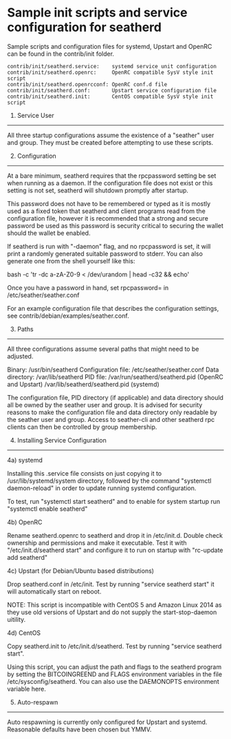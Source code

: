Sample init scripts and service configuration for seatherd
==========================================================

Sample scripts and configuration files for systemd, Upstart and OpenRC
can be found in the contrib/init folder.

    contrib/init/seatherd.service:    systemd service unit configuration
    contrib/init/seatherd.openrc:     OpenRC compatible SysV style init script
    contrib/init/seatherd.openrcconf: OpenRC conf.d file
    contrib/init/seatherd.conf:       Upstart service configuration file
    contrib/init/seatherd.init:       CentOS compatible SysV style init script

1. Service User
---------------------------------

All three startup configurations assume the existence of a "seather" user
and group.  They must be created before attempting to use these scripts.

2. Configuration
---------------------------------

At a bare minimum, seatherd requires that the rpcpassword setting be set
when running as a daemon.  If the configuration file does not exist or this
setting is not set, seatherd will shutdown promptly after startup.

This password does not have to be remembered or typed as it is mostly used
as a fixed token that seatherd and client programs read from the configuration
file, however it is recommended that a strong and secure password be used
as this password is security critical to securing the wallet should the
wallet be enabled.

If seatherd is run with "-daemon" flag, and no rpcpassword is set, it will
print a randomly generated suitable password to stderr.  You can also
generate one from the shell yourself like this:

bash -c 'tr -dc a-zA-Z0-9 < /dev/urandom | head -c32 && echo'

Once you have a password in hand, set rpcpassword= in /etc/seather/seather.conf

For an example configuration file that describes the configuration settings,
see contrib/debian/examples/seather.conf.

3. Paths
---------------------------------

All three configurations assume several paths that might need to be adjusted.

Binary:              /usr/bin/seatherd
Configuration file:  /etc/seather/seather.conf
Data directory:      /var/lib/seatherd
PID file:            /var/run/seatherd/seatherd.pid (OpenRC and Upstart)
                     /var/lib/seatherd/seatherd.pid (systemd)

The configuration file, PID directory (if applicable) and data directory
should all be owned by the seather user and group.  It is advised for security
reasons to make the configuration file and data directory only readable by the
seather user and group.  Access to seather-cli and other seatherd rpc clients
can then be controlled by group membership.

4. Installing Service Configuration
-----------------------------------

4a) systemd

Installing this .service file consists on just copying it to
/usr/lib/systemd/system directory, followed by the command
"systemctl daemon-reload" in order to update running systemd configuration.

To test, run "systemctl start seatherd" and to enable for system startup run
"systemctl enable seatherd"

4b) OpenRC

Rename seatherd.openrc to seatherd and drop it in /etc/init.d.  Double
check ownership and permissions and make it executable.  Test it with
"/etc/init.d/seatherd start" and configure it to run on startup with
"rc-update add seatherd"

4c) Upstart (for Debian/Ubuntu based distributions)

Drop seatherd.conf in /etc/init.  Test by running "service seatherd start"
it will automatically start on reboot.

NOTE: This script is incompatible with CentOS 5 and Amazon Linux 2014 as they
use old versions of Upstart and do not supply the start-stop-daemon uitility.

4d) CentOS

Copy seatherd.init to /etc/init.d/seatherd. Test by running "service seatherd start".

Using this script, you can adjust the path and flags to the seatherd program by
setting the BITCOINGREEND and FLAGS environment variables in the file
/etc/sysconfig/seatherd. You can also use the DAEMONOPTS environment variable here.

5. Auto-respawn
-----------------------------------

Auto respawning is currently only configured for Upstart and systemd.
Reasonable defaults have been chosen but YMMV.
